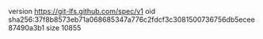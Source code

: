 version https://git-lfs.github.com/spec/v1
oid sha256:37f8b8573eb71a068685347a776c2fdcf3c3081500736756db5ecee87490a3b1
size 10855
